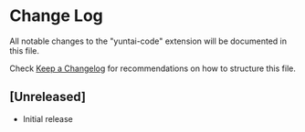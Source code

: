 # Change Log
All notable changes to the "yuntai-code" extension will be documented in this file.

Check [Keep a Changelog](http://keepachangelog.com/) for recommendations on how to structure this file.

## [Unreleased]
- Initial release